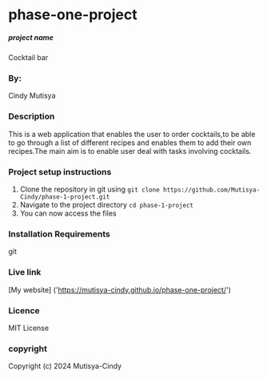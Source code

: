 # phase-one-project
##### project name
Cocktail bar

### By:
Cindy Mutisya

### Description
This is a web application that enables the user to order cocktails,to be able to go through a list of different recipes and enables them to add their own recipes.The main aim is to enable user deal with tasks involving cocktails.

### Project setup instructions 
1. Clone the repository in git using `git clone https://github.com/Mutisya-Cindy/phase-1-project.git`
2. Navigate to the project directory `cd phase-1-project`
3. You can now access the files

### Installation Requirements
git

### Live link
[My website] ('https://mutisya-cindy.github.io/phase-one-project/')

### Licence
MIT License

### copyright
Copyright (c) 2024 Mutisya-Cindy